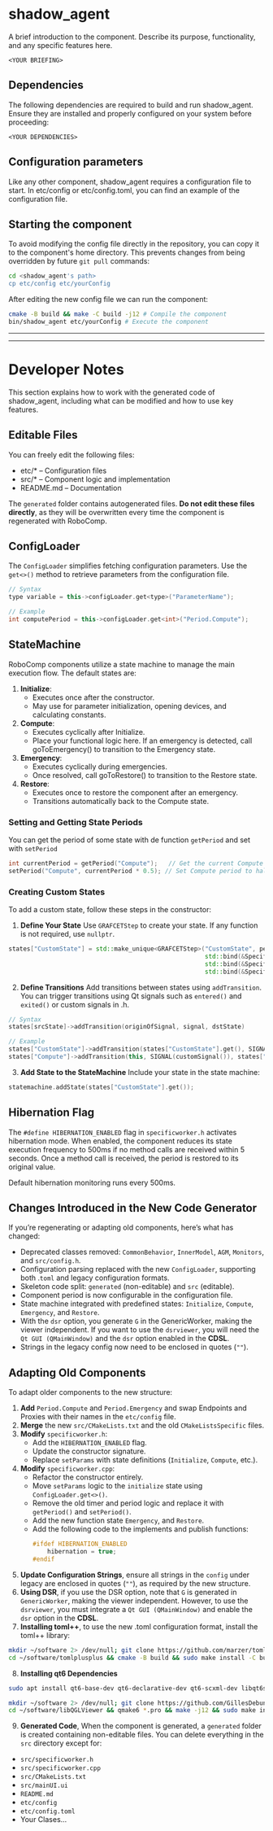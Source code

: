 # shadow_agent
A brief introduction to the component. Describe its purpose, functionality, and any specific features here.
```
<YOUR BRIEFING>
```

## Dependencies
The following dependencies are required to build and run shadow_agent. Ensure they are installed and properly configured on your system before proceeding:
```
<YOUR DEPENDENCIES>
```

## Configuration parameters
Like any other component, shadow_agent requires a configuration file to start. In etc/config or etc/config.toml, you can find an example of the configuration file.

## Starting the component
To avoid modifying the config file directly in the repository, you can copy it to the component's home directory. This prevents changes from being overridden by future `git pull` commands:

```bash
cd <shadow_agent's path> 
cp etc/config etc/yourConfig
```

After editing the new config file we can run the component:

```bash
cmake -B build && make -C build -j12 # Compile the component
bin/shadow_agent etc/yourConfig # Execute the component
```
-----
-----
# Developer Notes
This section explains how to work with the generated code of shadow_agent, including what can be modified and how to use key features.
## Editable Files
You can freely edit the following files:
- etc/* – Configuration files
- src/* – Component logic and implementation
- README.md – Documentation

The `generated` folder contains autogenerated files. **Do not edit these files directly**, as they will be overwritten every time the component is regenerated with RoboComp.

## ConfigLoader
The `ConfigLoader` simplifies fetching configuration parameters. Use the `get<>()` method to retrieve parameters from the configuration file.
```C++
// Syntax
type variable = this->configLoader.get<type>("ParameterName");

// Example
int computePeriod = this->configLoader.get<int>("Period.Compute");
```

## StateMachine
RoboComp components utilize a state machine to manage the main execution flow. The default states are:

1. **Initialize**:
    - Executes once after the constructor.
    - May use for parameter initialization, opening devices, and calculating constants.
2. **Compute**:
    - Executes cyclically after Initialize.
    - Place your functional logic here. If an emergency is detected, call goToEmergency() to transition to the Emergency state.
3. **Emergency**:
    - Executes cyclically during emergencies.
    - Once resolved, call goToRestore() to transition to the Restore state.
4. **Restore**:
    - Executes once to restore the component after an emergency.
    - Transitions automatically back to the Compute state.

### Setting and Getting State Periods
You can get the period of some state with de function `getPeriod` and set with `setPeriod`
```C++
int currentPeriod = getPeriod("Compute");   // Get the current Compute period
setPeriod("Compute", currentPeriod * 0.5); // Set Compute period to half
```

### Creating Custom States
To add a custom state, follow these steps in the constructor:
1. **Define Your State** Use `GRAFCETStep` to create your state. If any function is not required, use `nullptr`.

```C++
states["CustomState"] = std::make_unique<GRAFCETStep>("CustomState", period, 
                                                      std::bind(&SpecificWorker::customLoop, this),  // Cyclic function
                                                      std::bind(&SpecificWorker::customEnter, this), // On-enter function
                                                      std::bind(&SpecificWorker::customExit, this)); // On-exit function

```
2. **Define Transitions** Add transitions between states using `addTransition`. You can trigger transitions using Qt signals such as `entered()` and `exited()` or custom signals in .h.
```C++
// Syntax
states[srcState]->addTransition(originOfSignal, signal, dstState)

// Example
states["CustomState"]->addTransition(states["CustomState"].get(), SIGNAL(entered()), states["OtherState"].get());
states["Compute"]->addTransition(this, SIGNAL(customSignal()), states["CustomState"].get());

```
3. **Add State to the StateMachine** Include your state in the state machine:
```C++
statemachine.addState(states["CustomState"].get());

```

## Hibernation Flag
The `#define HIBERNATION_ENABLED` flag in `specificworker.h` activates hibernation mode. When enabled, the component reduces its state execution frequency to 500ms if no method calls are received within 5 seconds. Once a method call is received, the period is restored to its original value.

Default hibernation monitoring runs every 500ms.

## Changes Introduced in the New Code Generator
If you’re regenerating or adapting old components, here’s what has changed:

- Deprecated classes removed: `CommonBehavior`, `InnerModel`, `AGM`, `Monitors`, and `src/config.h`.
- Configuration parsing replaced with the new `ConfigLoader`, supporting both .`toml` and legacy configuration formats.
- Skeleton code split: `generated` (non-editable) and `src` (editable).
- Component period is now configurable in the configuration file.
- State machine integrated with predefined states: `Initialize`, `Compute`, `Emergency`, and `Restore`.
- With the `dsr` option, you generate `G` in the GenericWorker, making the viewer independent. If you want to use the `dsrviewer`, you will need the `Qt GUI (QMainWindow)` and the `dsr` option enabled in the **CDSL**.
- Strings in the legacy config now need to be enclosed in quotes (`""`).

## Adapting Old Components
To adapt older components to the new structure:

1. **Add** `Period.Compute` and `Period.Emergency` and swap Endpoints and Proxies with their names in the `etc/config` file.
2. **Merge** the new `src/CMakeLists.txt` and the old `CMakeListsSpecific` files.
3. **Modify** `specificworker.h`:
    - Add the `HIBERNATION_ENABLED` flag.
    - Update the constructor signature.
    - Replace `setParams` with state definitions (`Initialize`, `Compute`, etc.).
4. **Modify** `specificworker.cpp`:
    - Refactor the constructor entirely.
    - Move `setParams` logic to the `initialize` state using `ConfigLoader.get<>()`.
    - Remove the old timer and period logic and replace it with `getPeriod()` and `setPeriod()`.
    - Add the new function state `Emergency`, and `Restore`.
    - Add the following code to the implements and publish functions:
        ```C++
        #ifdef HIBERNATION_ENABLED
            hibernation = true;
        #endif
        ```
5. **Update Configuration Strings**, ensure all strings in the `config` under legacy are enclosed in quotes (`""`), as required by the new structure.
6. **Using DSR**, if you use the DSR option, note that `G` is generated in `GenericWorker`, making the viewer independent. However, to use the `dsrviewer`, you must integrate a `Qt GUI (QMainWindow)` and enable the `dsr` option in the **CDSL**. 
7. **Installing toml++**, to use the new .toml configuration format, install the toml++ library:
```bash
mkdir ~/software 2> /dev/null; git clone https://github.com/marzer/tomlplusplus.git ~/software/tomlplusplus
cd ~/software/tomlplusplus && cmake -B build && sudo make install -C build -j12 && cd -
```
8. **Installing qt6 Dependencies**
```bash
sudo apt install qt6-base-dev qt6-declarative-dev qt6-scxml-dev libqt6statemachineqml6 libqt6statemachine6

mkdir ~/software 2> /dev/null; git clone https://github.com/GillesDebunne/libQGLViewer.git ~/software/libQGLViewer
cd ~/software/libQGLViewer && qmake6 *.pro && make -j12 && sudo make install && sudo ldconfig && cd -
```
9. **Generated Code**, When the component is generated, a `generated` folder is created containing non-editable files. You can delete everything in the `src` directory except for:
- `src/specificworker.h`
- `src/specificworker.cpp`
- `src/CMakeLists.txt`
- `src/mainUI.ui`
- `README.md`
- `etc/config`
- `etc/config.toml`
- Your Clases...